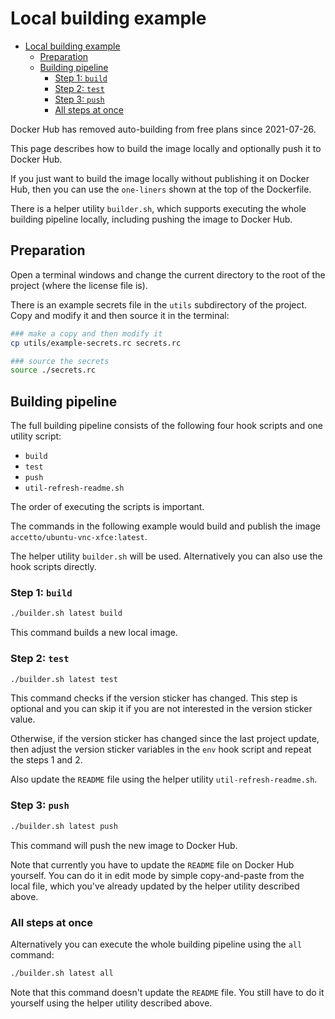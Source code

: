 # Local building example

- [Local building example](#local-building-example)
  - [Preparation](#preparation)
  - [Building pipeline](#building-pipeline)
    - [Step 1: `build`](#step-1-build)
    - [Step 2: `test`](#step-2-test)
    - [Step 3: `push`](#step-3-push)
    - [All steps at once](#all-steps-at-once)

Docker Hub has removed auto-building from free plans since 2021-07-26.

This page describes how to build the image locally and optionally push it to Docker Hub.

If you just want to build the image locally without publishing it on Docker Hub, then you can use the `one-liners` shown at the top of the Dockerfile.

There is a helper utility `builder.sh`, which supports executing the whole building pipeline locally, including pushing the image to Docker Hub.

## Preparation

Open a terminal windows and change the current directory to the root of the project (where the license file is).

There is an example secrets file in the `utils` subdirectory of the project. Copy and modify it and then source it in the terminal:

```bash
### make a copy and then modify it
cp utils/example-secrets.rc secrets.rc

### source the secrets
source ./secrets.rc
```

## Building pipeline

The full building pipeline consists of the following four hook scripts and one utility script:

- `build`
- `test`
- `push`
- `util-refresh-readme.sh`

The order of executing the scripts is important.

The commands in the following example would build and publish the image `accetto/ubuntu-vnc-xfce:latest`.

The helper utility `builder.sh` will be used. Alternatively you can also use the hook scripts directly.

### Step 1: `build`

```bash
./builder.sh latest build
```

This command builds a new local image.

### Step 2: `test`

```bash
./builder.sh latest test
```

This command checks if the version sticker has changed. This step is optional and you can skip it if you are not interested in the version sticker value.

Otherwise, if the version sticker has changed since the last project update, then adjust the version sticker variables in the `env` hook script and repeat the steps 1 and 2.

Also update the `README` file using the helper utility `util-refresh-readme.sh`.

### Step 3: `push`

```bash
./builder.sh latest push
```

This command will push the new image to Docker Hub.

Note that currently you have to update the `README` file on Docker Hub yourself. You can do it in edit mode by simple copy-and-paste from the local file, which you've already updated by the helper utility described above.

### All steps at once

Alternatively you can execute the whole building pipeline using the `all` command:

```bash
./builder.sh latest all
```

Note that this command doesn't update the `README` file. You still have to do it yourself using the helper utility described above.

